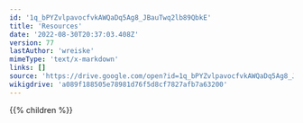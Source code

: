 ```yaml
---
id: '1q_bPYZvlpavocfvkAWQaDq5Ag8_JBauTwq2lb89QbkE'
title: 'Resources'
date: '2022-08-30T20:37:03.408Z'
version: 77
lastAuthor: 'wreiske'
mimeType: 'text/x-markdown'
links: []
source: 'https://drive.google.com/open?id=1q_bPYZvlpavocfvkAWQaDq5Ag8_JBauTwq2lb89QbkE'
wikigdrive: 'a089f188505e78981d76f5d8cf7827afb7a63200'
---
```

{{% children %}}
